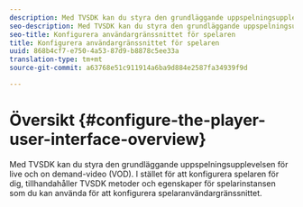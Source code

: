 ```yaml
---
description: Med TVSDK kan du styra den grundläggande uppspelningsupplevelsen för live och on demand-video (VOD). I stället för att konfigurera spelaren för dig, tillhandahåller TVSDK metoder och egenskaper för spelarinstansen som du kan använda för att konfigurera spelaranvändargränssnittet.
seo-description: Med TVSDK kan du styra den grundläggande uppspelningsupplevelsen för live och on demand-video (VOD). I stället för att konfigurera spelaren för dig, tillhandahåller TVSDK metoder och egenskaper för spelarinstansen som du kan använda för att konfigurera spelaranvändargränssnittet.
seo-title: Konfigurera användargränssnittet för spelaren
title: Konfigurera användargränssnittet för spelaren
uuid: 868b4cf7-e750-4a53-87d9-b8878c5ee33a
translation-type: tm+mt
source-git-commit: a63768e51c911914a6ba9d884e2587fa34939f9d

---
```



# Översikt {#configure-the-player-user-interface-overview}

Med TVSDK kan du styra den grundläggande uppspelningsupplevelsen för live och on demand-video (VOD). I stället för att konfigurera spelaren för dig, tillhandahåller TVSDK metoder och egenskaper för spelarinstansen som du kan använda för att konfigurera spelaranvändargränssnittet.